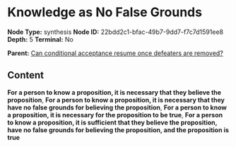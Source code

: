 # Knowledge as No False Grounds

**Node Type:** synthesis
**Node ID:** 22bdd2c1-bfac-49b7-9dd7-f7c7d1591ee8
**Depth:** 5
**Terminal:** No

**Parent:** [Can conditional acceptance resume once defeaters are removed?](can-conditional-acceptance-resume-once-defeaters-are-removed-antithesis-3a8cc045-957a-43d1-99d5-486585e874ef.md)

## Content

**For a person to know a proposition, it is necessary that they believe the proposition**, **For a person to know a proposition, it is necessary that they have no false grounds for believing the proposition**, **For a person to know a proposition, it is necessary for the proposition to be true**, **For a person to know a proposition, it is sufficient that they believe the proposition, have no false grounds for believing the proposition, and the proposition is true**
